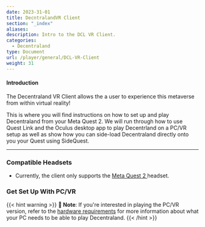 ```yaml
---
date: 2023-31-01
title: DecntralandVR Client
section: "_index"
aliases:
description: Intro to the DCL VR Client.
categories:
  - Decentraland
type: Document
url: /player/general/DCL-VR-Client
weight: 31
---
```


#### Introduction
The Decentraland VR Client allows the a user to experience this metaverse from within virtual reality! 

This is where you will find instructions on how to set up and play Decentraland from your Meta Quest 2. We will run through how to use Quest Link and the Oculus desktop app to play Decentrland on a PC/VR setup as well as show how you can side-load Decentraland directly onto you your Quest using SideQuest.

---

### **Compatible Headsets**

- Currently, the client only supports the <u> Meta Quest 2 </u> headset.

### **Get Set Up With PC/VR**

{{< hint warning >}}
**📔 Note**: If you're interested in playing the PC/VR version, refer to the [hardware requirements](https://docs.decentraland.org/player/general/hardware-requirements/) for more information about what your PC needs to be able to play Decentraland.
{{< /hint >}}
 
